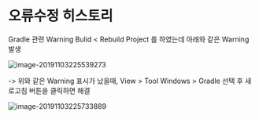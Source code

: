 # 오류수정 히스토리



Gradle 관련 Warning
Bulid < Rebuild Project 를 하였는데 아래와 같은 Warning 발생

![image-20191103225539273](https://github.com/Yujaehyeong/SpringBoot-with-IntelliJ/blob/master/%EC%9D%B4%EB%AF%B8%EC%A7%80/intelliJ/%EA%B7%B8%EB%9E%98%EB%93%A4%EC%9B%8C%EB%8B%9D.PNG?raw=true)

-> 위와 같은 Warning 표시가 났을때, View > Tool Windows > Gradle 선택 후 새로고침 버튼을 클릭하면 해결

![image-20191103225733889](https://github.com/Yujaehyeong/SpringBoot-with-IntelliJ/blob/master/%EC%9D%B4%EB%AF%B8%EC%A7%80/intelliJ/%EA%B7%B8%EB%9E%98%EB%93%A4%EC%9E%91%EC%97%85%EB%B3%B4%EA%B8%B0%20%EC%83%88%EB%A1%9C%EA%B3%A0%EC%B9%A8.PNG?raw=true)

